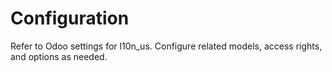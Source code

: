 # Configuration

Refer to Odoo settings for l10n_us. Configure related models, access rights, and options as needed.
